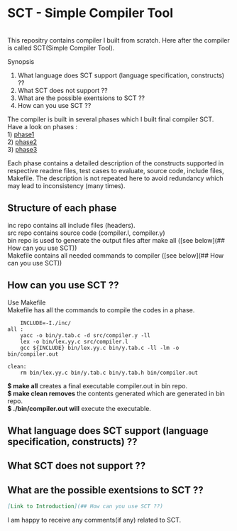 # SCT - Simple Compiler Tool 
<br/>
This repositry contains compiler I built from scratch. Here after the compiler is called SCT(Simple Compiler Tool).<br/>

Synopsis <br/>
1) What language does SCT support (language specification, constructs) ??
2) What SCT does not support ??
3) What are the possible exentsions to SCT ??
4) How can you use SCT ??

The compiler is built in several phases which I built final compiler SCT.  <br/>
Have a look on phases : <br/>
	1) [phase1](phases/phase1) <br/>
	2) [phase2](phases/phase2) <br/>
	3) [phase3](phases/phase3) <br/>	
	
Each phase contains a detailed description of the constructs supported in respective readme files, test cases to evaluate, source code, include files, Makefile. The description is not repeated here to avoid redundancy which may lead to inconsistency (many times). <br/>

## Structure of each phase
inc repo contains all include files (headers). <br/>
src repo contains source code (compiler.l, compiler.y) <br/>
bin repo is used to generate the output files after make all ([see below](## How can you use SCT)) <br/>
Makefile contains all needed commands to compiler ([see below](## How can you use SCT)) <br/>

## How can you use SCT ??
Use Makefile <br/>
Makefile has all the commands to compile the codes in a phase. <br/>

		INCLUDE=-I./inc/
	all :
		yacc -o bin/y.tab.c -d src/compiler.y -ll 
		lex -o bin/lex.yy.c src/compiler.l 
		gcc ${INCLUDE} bin/lex.yy.c bin/y.tab.c -ll -lm -o bin/compiler.out
		
	clean:
		rm bin/lex.yy.c bin/y.tab.c bin/y.tab.h bin/compiler.out
		
**$ make all** creates a final executable compiler.out in bin repo. <br/>
**$ make clean removes** the contents generated which are generated in bin repo. <br/>
**$ ./bin/compiler.out will** execute the executable. <br/>




## What language does SCT support (language specification, constructs) ??


## What SCT does not support ??


## What are the possible exentsions to SCT ??



```markdown
[Link to Introduction](## How can you use SCT ??)
```


I am happy to receive any comments(if any) related to SCT. <br/>
